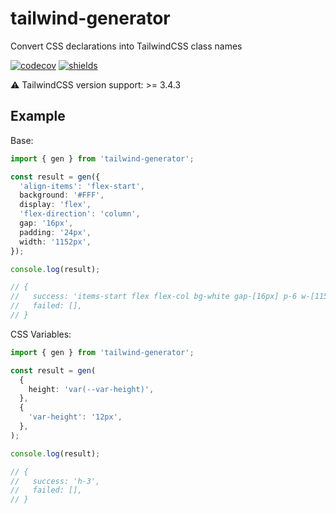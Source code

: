 # tailwind-generator

Convert CSS declarations into TailwindCSS class names

[![codecov](https://codecov.io/gh/shiyangzhaoa/tailwind-generator/graph/badge.svg?token=8XKK9DE64P)](https://codecov.io/gh/shiyangzhaoa/tailwind-generator)
[![shields](https://img.shields.io/npm/dm/tailwind-generator?style=flat-square)](https://www.npmjs.com/package/tailwind-generator)

⚠️ TailwindCSS version support: >= 3.4.3

## Example

Base:

```ts
import { gen } from 'tailwind-generator';

const result = gen({
  'align-items': 'flex-start',
  background: '#FFF',
  display: 'flex',
  'flex-direction': 'column',
  gap: '16px',
  padding: '24px',
  width: '1152px',
});

console.log(result);

// {
//   success: 'items-start flex flex-col bg-white gap-[16px] p-6 w-[1152px]',
//   failed: [],
// }
```

CSS Variables:

```ts
import { gen } from 'tailwind-generator';

const result = gen(
  {
    height: 'var(--var-height)',
  },
  {
    'var-height': '12px',
  },
);

console.log(result);

// {
//   success: 'h-3',
//   failed: [],
// }
```
